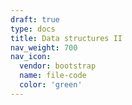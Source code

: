 ```yaml
---
draft: true
type: docs
title: Data structures II
nav_weight: 700
nav_icon:
  vendor: bootstrap
  name: file-code
  color: 'green'
---
```

